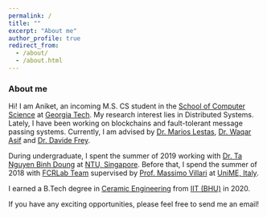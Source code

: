```yaml
---
permalink: /
title: ""
excerpt: "About me"
author_profile: true
redirect_from: 
  - /about/
  - /about.html
---
```


### About me
Hi! I am Aniket, an incoming M.S. CS student in the [School of Computer Science](https://scs.gatech.edu/) at [Georgia Tech](https://www.gatech.edu/). My research interest lies in Distributed Systems. Lately, I have been working on blockchains and fault-tolerant message passing systems. Currently, I am advised by [Dr. Marios Lestas](https://scholar.google.com/citations?hl=en&user=OQ_91oUAAAAJ&view_op=list_works&sortby=pubdate), [Dr. Waqar Asif](https://scholar.google.com/citations?user=9-048OwAAAAJ&hl=en) and [Dr. Davide Frey](http://people.irisa.fr/Davide.Frey/).

During undergraduate, I spent the summer of 2019 working with [Dr. Ta Nguyen Binh Doung](https://scholar.google.co.uk/citations?user=sZ44WsUAAAAJ&hl=en) at [NTU, Singapore](https://www.ntu.edu.sg/Pages/home.aspx). Before that, I spend the summer of 2018 with [FCRLab Team](https://fcrlab.unime.it/people) supervised by [Prof. Massimo Villari](https://scholar.google.it/citations?user=LogifUkAAAAJ&hl=en) at [UniME, Italy](https://www.unime.it/en/home).

I earned a B.Tech degree in [Ceramic Engineering](https://en.wikipedia.org/wiki/Ceramic_engineering) from [IIT (BHU)](https://www.iitbhu.ac.in/) in 2020.

If you have any exciting opportunities, please feel free to send me an email!
